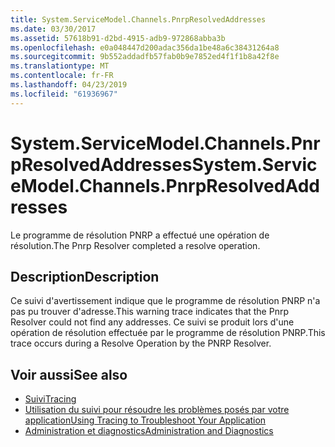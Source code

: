 ```yaml
---
title: System.ServiceModel.Channels.PnrpResolvedAddresses
ms.date: 03/30/2017
ms.assetid: 57618b91-d2bd-4915-adb9-972868abba3b
ms.openlocfilehash: e0a048447d200adac356da1be48a6c38431264a8
ms.sourcegitcommit: 9b552addadfb57fab0b9e7852ed4f1f1b8a42f8e
ms.translationtype: MT
ms.contentlocale: fr-FR
ms.lasthandoff: 04/23/2019
ms.locfileid: "61936967"
---
```

# <a name="systemservicemodelchannelspnrpresolvedaddresses"></a><span data-ttu-id="2793d-102">System.ServiceModel.Channels.PnrpResolvedAddresses</span><span class="sxs-lookup"><span data-stu-id="2793d-102">System.ServiceModel.Channels.PnrpResolvedAddresses</span></span>
<span data-ttu-id="2793d-103">Le programme de résolution PNRP a effectué une opération de résolution.</span><span class="sxs-lookup"><span data-stu-id="2793d-103">The Pnrp Resolver completed a resolve operation.</span></span>  
  
## <a name="description"></a><span data-ttu-id="2793d-104">Description</span><span class="sxs-lookup"><span data-stu-id="2793d-104">Description</span></span>  
 <span data-ttu-id="2793d-105">Ce suivi d'avertissement indique que le programme de résolution PNRP n'a pas pu trouver d'adresse.</span><span class="sxs-lookup"><span data-stu-id="2793d-105">This warning trace indicates that the Pnrp Resolver could not find any addresses.</span></span> <span data-ttu-id="2793d-106">Ce suivi se produit lors d'une opération de résolution effectuée par le programme de résolution PNRP.</span><span class="sxs-lookup"><span data-stu-id="2793d-106">This trace occurs during a Resolve Operation by the PNRP Resolver.</span></span>  
  
## <a name="see-also"></a><span data-ttu-id="2793d-107">Voir aussi</span><span class="sxs-lookup"><span data-stu-id="2793d-107">See also</span></span>

- [<span data-ttu-id="2793d-108">Suivi</span><span class="sxs-lookup"><span data-stu-id="2793d-108">Tracing</span></span>](../../../../../docs/framework/wcf/diagnostics/tracing/index.md)
- [<span data-ttu-id="2793d-109">Utilisation du suivi pour résoudre les problèmes posés par votre application</span><span class="sxs-lookup"><span data-stu-id="2793d-109">Using Tracing to Troubleshoot Your Application</span></span>](../../../../../docs/framework/wcf/diagnostics/tracing/using-tracing-to-troubleshoot-your-application.md)
- [<span data-ttu-id="2793d-110">Administration et diagnostics</span><span class="sxs-lookup"><span data-stu-id="2793d-110">Administration and Diagnostics</span></span>](../../../../../docs/framework/wcf/diagnostics/index.md)
